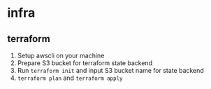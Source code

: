 # infra

## terraform

1. Setup awscli on your machine
2. Prepare S3 bucket for terraform state backend
3. Run `terraform init` and input S3 bucket name for state backend
4. `terraform plan` and `terraform apply`
